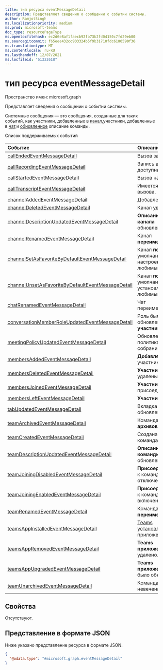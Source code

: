 ```yaml
---
title: тип ресурса eventMessageDetail
description: Представляет сведения о сообщении о событии системы.
author: RamjotSingh
ms.localizationpriority: medium
ms.prod: microsoft-teams
doc_type: resourcePageType
ms.openlocfilehash: ec2d6e8af1faecb92fb73b2fd04150c7fd29eb00
ms.sourcegitcommit: f65eee432cc903324b5f9b31710fdc6100590f36
ms.translationtype: MT
ms.contentlocale: ru-RU
ms.lasthandoff: 12/07/2021
ms.locfileid: "61322618"
---
```

# <a name="eventmessagedetail-resource-type"></a>тип ресурса eventMessageDetail

Пространство имен: microsoft.graph

Представляет сведения о сообщении о событии системы.

Системные сообщения — это сообщения, [](../resources/conversationMember.md) созданные для  таких событий, как участники, добавленные в [канал,](../resources/channel.md)участники, добавленные в [чат,](../resources/chat.md)и [обновленное](../resources/team.md) описание команды.

Список поддерживаемых событий

| Событие | Описание |
| :---- | :---------- |
| [callEndedEventMessageDetail](../resources/callStartedEventMessageDetail.md) | Вызов завершен. |
| [callRecordingEventMessageDetail](../resources/callRecordingEventMessageDetail.md) | Запись вызова доступна. |
| [callStartedEventMessageDetail](../resources/callStartedEventMessageDetail.md) | Вызов начался. |
| [callTranscriptEventMessageDetail](../resources/callTranscriptEventMessageDetail.md) | Имеется запись вызова. |
| [channelAddedEventMessageDetail](../resources/channelAddedEventMessageDetail.md) | Добавлен **канал.** |
| [channelDeletedEventMessageDetail](../resources/channelDeletedEventMessageDetail.md) | Канал  удален. |
| [channelDescriptionUpdatedEventMessageDetail](../resources/channelDescriptionUpdatedEventMessageDetail.md) | **Описание канала** обновлено. |
| [channelRenamedEventMessageDetail](../resources/channelRenamedEventMessageDetail.md) | Канал **переименован.** |
| [channelSetAsFavoriteByDefaultEventMessageDetail](../resources/channelSetAsFavoriteByDefaultEventMessageDetail.md) | Канал **по** умолчанию настроен как любимый. |
| [channelUnsetAsFavoriteByDefaultEventMessageDetail](../resources/channelUnsetAsFavoriteByDefaultEventMessageDetail.md) | Канал **по** умолчанию не установлен как любимый. |
| [chatRenamedEventMessageDetail](../resources/chatRenamedEventMessageDetail.md) | Чат переименован. |
| [conversationMemberRoleUpdatedEventMessageDetail](../resources/conversationMemberRoleUpdatedEventMessageDetail.md) | Роль была обновлена для **участника**. |
| [meetingPolicyUpdatedEventMessageDetail](../resources/meetingPolicyUpdatedEventMessageDetail.md) | Обновлена политика собраний. |
| [membersAddedEventMessageDetail](../resources/membersAddedEventMessageDetail.md) | **Добавлены** участники. |
| [membersDeletedEventMessageDetail](../resources/membersDeletedEventMessageDetail.md) | **Участники** удалены. |
| [membersJoinedEventMessageDetail](../resources/membersJoinedEventMessageDetail.md) | **Участники** присоединились. |
| [membersLeftEventMessageDetail](../resources/membersLeftEventMessageDetail.md) | **Участники** ушли. |
| [tabUpdatedEventMessageDetail](../resources/tabUpdatedEventMessageDetail.md) | Вкладка обновлена. |
| [teamArchivedEventMessageDetail](../resources/teamArchivedEventMessageDetail.md) | Команда **архивов.** |
| [teamCreatedEventMessageDetail](../resources/teamCreatedEventMessageDetail.md) | Создана  команда. |
| [teamDescriptionUpdatedEventMessageDetail](../resources/teamDescriptionUpdatedEventMessageDetail.md) | **Описание команды** обновлено. |
| [teamJoiningDisabledEventMessageDetail](../resources/teamJoiningDisabledEventMessageDetail.md) | **Присоединение** к команде отключено. |
| [teamJoiningEnabledEventMessageDetail](../resources/teamJoiningEnabledEventMessageDetail.md) | **Присоединение** к команде включено. |
| [teamRenamedEventMessageDetail](../resources/teamRenamedEventMessageDetail.md) | Команда **переименована.** |
| [teamsAppInstalledEventMessageDetail](../resources/teamsAppInstalledEventMessageDetail.md) | [Teams установлено](../resources/teamsApp.md) приложение. |
| [teamsAppRemovedEventMessageDetail](../resources/teamsAppRemovedEventMessageDetail.md) | **Teams приложение** удалено. |
| [teamsAppUpgradedEventMessageDetail](../resources/teamsAppUpgradedEventMessageDetail.md) | **Teams приложение** было обновлено. |
| [teamUnarchivedEventMessageDetail](../resources/teamUnarchivedEventMessageDetail.md) | Команда  была невечена. |

## <a name="properties"></a>Свойства
Отсутствуют.



## <a name="json-representation"></a>Представление в формате JSON
Ниже указано представление ресурса в формате JSON.
<!-- {
  "blockType": "resource",
  "@odata.type": "microsoft.graph.eventMessageDetail"
}
-->
``` json
{
  "@odata.type": "#microsoft.graph.eventMessageDetail"
}
```

